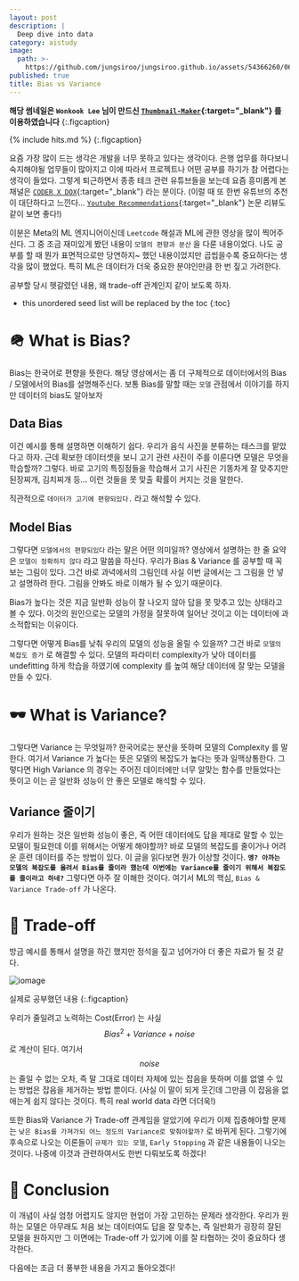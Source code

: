 ```yaml
---
layout: post
description: |
  Deep dive into data
category: aistudy
image:
  path: >-
    https://github.com/jungsiroo/jungsiroo.github.io/assets/54366260/06063187-8c5d-4813-be72-1bd888bdf0fa
published: true
title: Bias vs Variance
---
```


**해당 썸네일은 `Wonkook Lee` 님이 만드신 [`Thumbnail-Maker`](https://wonkooklee.github.io/thumbnail_maker/){:target="_blank"} 를 이용하였습니다**
{:.figcaption}

{% include hits.md %}
{:.figcaption}


요즘 가장 많이 드는 생각은 개발을 너무 못하고 있다는 생각이다. 은행 업무를 하다보니 숙지해야될 업무들이 많아지고 이에 따라서 프로젝트나 어떤 공부를 하기가 참 어렵다는 생각이 들었다.
그렇게 퇴근하면서 종종 테크 관련 유튜브들을 보는데 요즘 흥미롭게 본 채널은 [`CODER X DOX`](https://www.youtube.com/@coderxdox){:target="_blank"} 라는 분이다. 
(이럴 때 또 한번 유튜브의 추천이 대단하다고 느낀다... [`Youtube Recommendations`](https://jungsiroo.github.io/aistudy/2023-05-07-youtube-rec-sys/){:target="_blank"} 논문 리뷰도 같이 보면 좋다!)

이분은 Meta의 ML 엔지니어이신데 `Leetcode` 해설과 ML에 관한 영상을 많이 찍어주신다. 그 중 조금 재미있게 봤던 내용이 `모델의 편향과 분산` 을 다룬 내용이었다. 
나도 공부를 할 때 뭔가 표면적으로만 당연하지~ 했던 내용이었지만 곱씹을수록 중요하다는 생각을 많이 했었다. 특히 ML은 데이터가 더욱 중요한 분야인만큼 한 번 짚고 가려한다.

공부할 당시 헷갈렸던 내용, 왜 trade-off 관계인지 같이 보도록 하자.

* this unordered seed list will be replaced by the toc
{:toc}

# 🪖 What is Bias?

Bias는 한국어로 편향을 뜻한다. 해당 영상에서는 좀 더 구체적으로 데이터에서의 Bias / 모델에서의 Bias를 설명해주신다. 보통 Bias를 말할 때는 `모델` 관점에서 이야기를 하지만 데이터의 bias도 알아보자

## Data Bias

이건 예시를 통해 설명하면 이해하기 쉽다.
우리가 음식 사진을 분류하는 태스크를 맡았다고 하자. 근데 확보한 데이터셋을 보니 고기 관련 사진이 주를 이룬다면 모델은 무엇을 학습할까?
그렇다. 바로 고기의 특징점들을 학습해서 고기 사진은 기똥차게 잘 맞추지만 된장찌개, 김치찌개 등... 이런 것들을 못 맞출 확률이 커지는 것을 말한다.

직관적으로 `데이터가 고기에 편향되있다.` 라고 해석할 수 있다.

## Model Bias

그렇다면 `모델에서의 편향되있다` 라는 말은 어떤 의미일까? 영상에서 설명하는 한 줄 요약은 `모델이 정확하지 않다` 라고 말씀을 하신다. 우리가 Bias & Variance 를 공부할 때 꼭 보는 그림이 있다.
그건 바로 과녁에서의 그림인데 사실 이번 글에서는 그 그림을 안 넣고 설명하려 한다. 그림을 안봐도 바로 이해가 될 수 있기 때문이다.

Bias가 높다는 것은 지금 일반화 성능이 잘 나오지 않아 답을 못 맞추고 있는 상태라고 볼 수 있다. 이것의 원인으로는 모델의 가정을 잘못하여 일어난 것이고 이는 데이터에 과소적합되는 이유이다. 

그렇다면 어떻게 Bias를 낮춰 우리의 모델의 성능을 올릴 수 있을까? 그건 바로 `모델의 복잡도 증가` 로 해결할 수 있다. 모델의 파라미터 complexity가 낮아 데이터를 undefitting 하게 학습을 하였기에 complexity 를 높여
해당 데이터에 잘 맞는 모델을 만들 수 있다.

# 🕶️ What is Variance?

그렇다면 Variance 는 무엇일까? 한국어로는 분산을 뜻하며 모델의 Complexity 를 말한다. 여기서 Variance 가 높다는 뜻은 모델의 복잡도가 높다는 뜻과 일맥상통한다. 그렇다면 High Variance 의 경우는 주어진 데이터에만
너무 알맞는 함수를 만들었다는 뜻이고 이는 곧 일반화 성능이 안 좋은 모델로 해석할 수 있다.

## Variance 줄이기

우리가 원하는 것은 일반화 성능이 좋은, 즉 어떤 데이터에도 답을 제대로 말할 수 있는 모델이 필요한데 이를 위해서는 어떻게 해야할까? 바로 모델의 복잡도를 줄이거나 어려운 훈련 데이터를 주는 방법이 있다. 이 글을 읽다보면
뭔가 이상할 것이다. **`엥? 아까는 모델의 복잡도를 올려서 Bias를 줄이라 했는데 이번에는 Variance를 줄이기 위해서 복잡도를 줄이라고 하네?`** 그렇다면 아주 잘 이해한 것이다. 여기서 ML의 핵심, `Bias & Variance Trade-off` 가 나온다.

# 👝 Trade-off

방금 예시를 통해서 설명을 하긴 했지만 정석을 짚고 넘어가야 더 좋은 자료가 될 것 같다.

![iomage](https://github.com/jungsiroo/jungsiroo.github.io/assets/54366260/45215f68-e9fc-45d5-a653-576e46678d7f)

실제로 공부했던 내용
{:.figcaption}

우리가 줄일려고 노력하는 Cost(Error) 는 사실 $$Bias^2 + Variance + noise$$ 로 계산이 된다. 여기서 $$noise$$ 는 줄일 수 없는 오차, 즉 말 그대로 데이터 자체에 있는 잡음을 뜻하며 이를 없앨 수 있는 방법은 잡음을 제거하는 방법 뿐이다.
(사실 이 말이 되게 웃긴데 그만큼 이 잡음을 없애는게 쉽지 않다는 것이다. 특히 real world data 라면 더더욱!)

또한 Bias와 Variance 가 Trade-off 관계임을 알았기에 우리가 이제 집중해야할 문제는 `낮은 Bias를 가져가되 어느 정도의 Variance로 맞춰야할까?` 로 바뀌게 된다. 그렇기에 후속으로 나오는 이론들이 `규제가 있는 모델`, `Early Stopping` 과
 같은 내용들이 나오는 것이다. 나중에 이것과 관련하여서도 한번 다뤄보도록 하겠다!


# 👑 Conclusion

이 개념이 사실 엄청 어렵지도 않지만 현업이 가장 고민하는 문제라 생각한다. 우리가 원하는 모델은 아무래도 처음 보는 데이터여도 답을 잘 맞추는, 즉 일반화가 굉장히 잘된 모델을 원하지만 그 이면에는 Trade-off 가 있기에 이를 잘 타협하는 것이 
중요하다 생각한다. 

다음에는 조금 더 풍부한 내용을 가지고 돌아오겠다!
